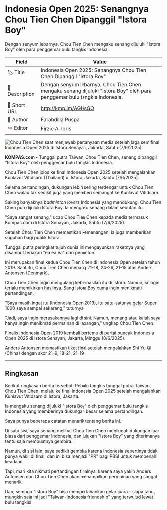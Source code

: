 # Indonesia Open 2025: Senangnya Chou Tien Chen Dipanggil "Istora Boy"

Dengan senyum lebarnya, Chou Tien Chen mengaku senang dijuluki "Istora Boy" oleh para penggemar bulu tangkis Indonesia. 

| Field         | Value                                                       |
|---------------|-------------------------------------------------------------|
| 🏷️ Title       | Indonesia Open 2025: Senangnya Chou Tien Chen Dipanggil "Istora Boy" |
| 📝 Description | Dengan senyum lebarnya, Chou Tien Chen mengaku senang dijuluki "Istora Boy" oleh para penggemar bulu tangkis Indonesia.  |
| 🔗 Short URL   | http://kmp.im/AGHsGO |
| 👤 Author      | Farahdilla Puspa |
| ✏️ Editor      | Firzie A. Idris |

![Chou Tien Chen saat menjawab pertanyaan media setelah laga semifinal Indonesia Open 2025 di Istora Senayan, Jakarta, Sabtu (7/6/2025). ](https://asset.kompas.com/crops/b_BsllNUsfzB1BzVQ_wtHVHY3FE=/29x901:3357x3120/750x500/data/photo/2025/06/07/6844469ec17ee.jpg)

**KOMPAS.com -** Tunggal putra Taiwan, Chou Tien Chen, senang dipanggil \"Istora Boy\" oleh penggemar bulu tangkis Indonesia. 

Chou Tien Chen lolos ke final Indonesia Open 2025 setelah mengalahkan Kunlavut Vitidsarn (Thailand) di Istora, Jakarta, Sabtu (7/6/2025). 

Selama pertandingan, dukungan lebih sering terdengar untuk Chou Tien Chen walau tak sedikit juga yang memberi semangat ke Kunlavut Vitidsarn. 

Saking banyaknya *badminton lovers* Indonesia yang mendukung, Chou Tien Chen pun dijuluki Istora Boy. Ia mengaku senang dalam sebutan itu. 

\"Saya sangat senang,\" ucap Chou Tien Chen kepada media termasuk Kompas.com di Istora Senayan, Jakarta, Sabtu (7/6/2025). 

Setelah Chou Tien Chen memastikan kemenangan, ia juga memberikan suguhan bagi publik Istora.

Tunggal putra peringkat tujuh dunia ini mengayunkan raketnya yang disambut teriakan \"ea ea ea\" dari penonton. 

Ini merupakan final kedua Chou Tien Chen di Indonesia Open setelah tahun 2019. Saat itu, Chou Tien Chen menang 21-18, 24-26, 21-15 atas Anders Antonsen (Denmark). 

Chou Tien Chen ingin mengulang keberhasilan itu di Istora. Namun, ia ingin terlalu memikirkan hasilnya. Sang Istora Boy cuma ingin menikmati pertandingan. 

\"Saya masih ingat itu (Indonesia Open 2019), itu satu-satunya gelar Super 1000 saya sampai sekarang,\" tuturnya. 

\"Jadi, saya ingin merasakannya lagi di sini. Namun, menang atau kalah saya hanya ingin menikmati permainan di lapangan,\" ungkap Chou Tien Chen. 

Finalis Indonesia Open 2019 kembali bertemu di partai puncak Indonesia Open 2025 di Istora Senayan, Jakarta, Minggu (8/6/2025). 

Anders Antonsen memastikan tiket final setelah mengalahkan Shi Yu Qi (China) dengan skor 21-9, 18-21, 21-19. 

---
## Ringkasan

Berikut ringkasan berita tersebut: Pebulu tangkis tunggal putra Taiwan, Chou Tien Chen, melaju ke final Indonesia Open 2025 setelah mengalahkan Kunlavut Vitidsarn di Istora, Jakarta.

 Ia mengaku senang dijuluki "Istora Boy" oleh penggemar bulu tangkis Indonesia yang memberinya dukungan besar selama pertandingan.



Saya punya beberapa catatan menarik tentang berita ini.

 Di satu sisi, saya senang melihat Chou Tien Chen menikmati dukungan luar biasa dari penggemar Indonesia, dan julukan "Istora Boy" yang diterimanya tentu saja membuatnya gembira.

 Namun, di sisi lain, saya sedikit gembira karena Indonesia sepertinya tidak punya wakil di final, dan ini bisa menjadi "PR" bagi PBSI untuk membenahi keadaan.

 Tapi, mari kita nikmati pertandingan finalnya, karena saya yakin Anders Antonsen dan Chou Tien Chen akan menampilkan permainan yang sangat menarik.

 Dan, semoga "Istora Boy" bisa mempertahankan gelar juara - siapa tahu, mungkin saja ini jadi "Taiwan-Indonesia friendship" yang terwujud lewat bulu tangkis!
